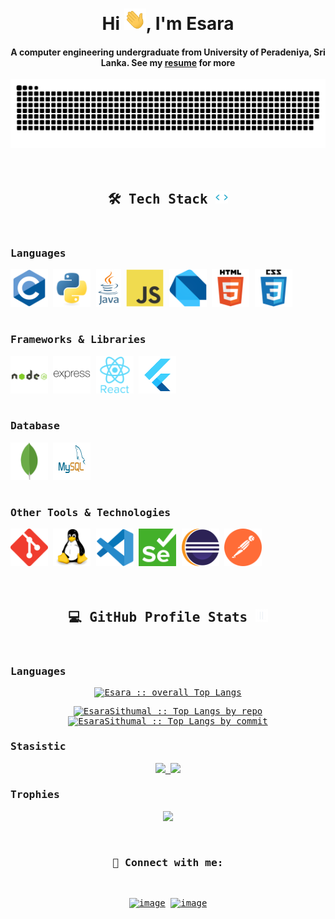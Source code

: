 <div align="center">
<h1 align="center">Hi <img width="35" src="./assets/waving.gif">, I'm Esara</h1>
<h4 align="center">A computer engineering undergraduate from University of Peradeniya, Sri Lanka. See my <a href="./assets/Esara_Sithumal.pdf" target="_blank">resume</a> for more</h4>
</div>

<div align="center">
  <a href="https://github.com/EsaraSithumal">
  <img  src="./assets/grid-snake.svg"
       alt="snake" /></a>
</div>
</br></br>
<!-- <div>
   <samp>
      <h2 align="center"> About Me! 😎 </h2>
      <ul>
         <li>🏫: I'm a hard working computer engineering undergraduate...</li>
         <li>🔭: I'm currently working as a software engineer intern at wso2...</li>
      </ul>
   </samp>
</div> -->

<div>
   <samp>
      <h2 align="center">🛠 Tech Stack <img width="20" src="./assets/tech-stack.gif"></h2>
      </br>
      <div>
         <summary><h3>Languages</h3></summary>
         <img src="./assets/Tools/c-original.svg" alt="c" width="60" height="60"/> 
         <img src="./assets/Tools/python-original.svg" alt="c" width="60" height="60"/> 
         <img src="./assets/Tools/java.svg" alt="java" width="40" height="60"/>
         <img src="./assets/Tools/javascript-original.svg" alt="dart" width="60" height="60"/>
         <img src="./assets/Tools/dart.png" alt="dart" width="60" height="60"/>
         <img src="./assets/Tools/html5-original-wordmark.svg" alt="html5" width="60" height="60"/> 
         <img src="./assets/Tools/css3-original-wordmark.svg" alt="html5" width="60" height="60"/> 
      </div>
      </br>
      <div>
         <summary><h3>Frameworks & Libraries</h3></summary>
         <img src="./assets/Tools/nodejs-original-wordmark.svg" alt="c" width="60" height="60"/> 
         <img src="./assets/Tools/express-original-wordmark.svg" alt="c" width="60" height="60"/>
         <img src="./assets/Tools/react-original-wordmark.svg" alt="c" width="60" height="60"/>
         <img src="./assets/Tools/flutter.png" alt="c" width="60" height="60"/>
      </div>
      </br>
      <div>
         <summary><h3>Database</h3></summary>
         <img src="./assets/Tools/mongo-db.svg" alt="c" width="60" height="60"/> 
         <img src="./assets/Tools/sql.svg" alt="c" width="60" height="60"/>
      </div>
      </br>
      <div>
         <summary><h3>Other Tools & Technologies</h3></summary>
         <img src="./assets/Tools/git.svg" alt="git" width="60" height="60"/> 
         <img src="./assets/Tools/linux-original.svg" alt="linux" width="60" height="60"/>
         <img src="./assets/Tools/visual-studio-code-1.svg" alt="VS-code" width="60" height="60"/>
         <img src="./assets/Tools/Selenium.png" alt="selenium" width="60" height="60"/>
         <img src="./assets/Tools/eclipse.png" alt="eclipse" width="60" height="60"/>
         <img src="./assets/Tools/postman.svg" alt="c" width="60" height="60"/>
      </div>
   </samp>
</div>
</br></br>
<div>
    <samp>
         <h2 align="center"> 💻 GitHub Profile Stats <img width="20" src="./assets/stats.gif"></h2>
         <br/>
         <summary><h3>Languages</h3></summary>
         <p align="center">
            <a href="https://github.com/EsaraSithumal">
            <img src="https://github-readme-stats.vercel.app/api/top-langs/?username=EsaraSithumal&langs_count=8&theme=dark&layout=compact&hide_border=true"alt="Esara :: overall Top Langs " /></a>
         </p>
         <p align="center">
            <a href="https://github.com/EsaraSithumal">
            <img width="45%" src="https://github-profile-summary-cards.vercel.app/api/cards/repos-per-language?username=EsaraSithumal&theme=tokyonight&layout=compact&hide_border=true"alt="EsaraSithumal :: Top Langs by repo" />
            <img width="45%" src="https://github-profile-summary-cards.vercel.app/api/cards/most-commit-language?username=EsaraSithumal&theme=tokyonight&layout=compact&hide_border=true"alt="EsaraSithumal :: Top Langs by commit" /></a>
         </p>
         <summary><h3>Stasistic</h3></summary>
         <p align="center">
            <a href="https://github.com/EsaraSithumal">
               <img width="49.5%" src="https://github-readme-stats.vercel.app/api?username=EsaraSithumal&show_icons=true&theme=tokyonight&hide_border=true" />
               <img width="49.5%" src="https://github-readme-streak-stats.herokuapp.com/?user=EsaraSithumal&theme=dark&hide_border=true" />
            </a>
         </p>
         <summary><h3>Trophies</h3></summary>
         <p align="center">
            <a href="https://github.com/EsaraSithumal">
               <img width="80%" src="https://github-profile-trophy.vercel.app/?username=EsaraSithumal&theme=algolia&no-bg=true&row=2&column=3&margin-w=15&margin-h=15" />
            </a>
         </p>
         <br>
    </samp>
</div>

<div>
   <samp>
   <h3 align="center">🔗 Connect with me:</h3>
   </br>
   <div align="center">

[![image](https://img.shields.io/badge/LinkedIn-0077B5?style=for-the-badge&logo=linkedin&logoColor=white)](https://www.linkedin.com/in/esara-sithumal/)
[![image](https://img.shields.io/badge/Gmail-D14836?style=for-the-badge&logo=gmail&logoColor=white)](mailto:wmesithumal2@gmail.com)

   </div>
   </samp>
</div>